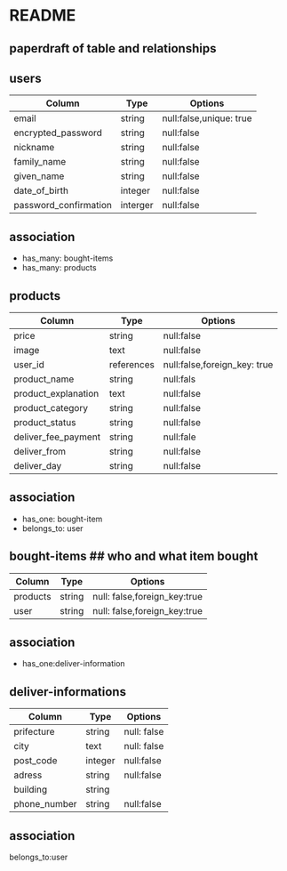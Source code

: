 # README

## paperdraft of table and relationships ##

## users ##
 
| Column              | Type    | Options                   |
| ------------------  | ------  | --------------------------|
| email               | string  | null:false,unique: true   |
| encrypted_password  | string  | null:false                |
| nickname            | string  | null:false                |
| family_name         | string  | null:false                |
| given_name          | string  | null:false                |
| date_of_birth       | integer | null:false                |
|password_confirmation| interger| null:false                |

## association ##

- has_many: bought-items
- has_many: products




## products ##

| Column                 | Type      | Options                       |
| -----------------------| --------- | ------------------------------|
| price                  | string    |null:false                     |
| image                  | text      |null:false                     |
| user_id                | references|null:false,foreign_key: true   |
| product_name           | string    |null:fals                      |
| product_explanation    | text      |null:false                     |
| product_category       | string    |null:false                     |
| product_status         | string    |null:false                     |
| deliver_fee_payment    | string    |null:fale                      |
| deliver_from           | string    |null:false                     |
| deliver_day            | string    |null:false                     |

## association ##

- has_one: bought-item
- belongs_to: user



## bought-items ## who and what item bought

| Column             | Type   | Options                      |
| ------------------ | ------ | -----------------------------|
| products           | string | null: false,foreign_key:true |
| user               | string | null: false,foreign_key:true |

## association ##

- has_one:deliver-information




## deliver-informations ##

| Column       | Type     | Options     |
| -------------| -------- | ------------|
| prifecture   | string   | null: false |
| city         | text     | null: false |
| post_code    | integer  | null:false  |
| adress       | string   | null:false  |
| building     | string   |             |
| phone_number | string   | null:false  |


## association ##
belongs_to:user